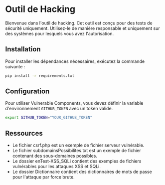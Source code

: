 # Outil de Hacking

Bienvenue dans l'outil de hacking. Cet outil est conçu pour des tests de sécurité uniquement. Utilisez-le de manière responsable et uniquement sur des systèmes pour lesquels vous avez l'autorisation.

## Installation

Pour installer les dépendances nécessaires, exécutez la commande suivante :

```bash
pip install -r requirements.txt
```

## Configuration

Pour utiliser Vulnerable Components, vous devez définir la variable d'environnement `GITHUB_TOKEN` avec un token valide.

```bash
export GITHUB_TOKEN="YOUR_GITHUB_TOKEN"
```

## Ressources

- Le fichier csrf.php est un exemple de fichier serveur vulnérable.
- Le fichier subdomainsPossibilites.txt est un exemple de fichier contenant des sous-domaines possibles.
- Le dossier enTest-XSS_SQLi contient des exemples de fichiers vulnérables pour les attaques XSS et SQLi.
- Le dossier Dictionnaire contient des dictionnaires de mots de passe pour l'attaque par force brute.
